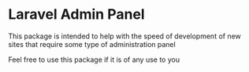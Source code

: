 # Laravel Admin Panel

This package is intended to help with the speed of development of new sites that require some type of administration panel 

Feel free to use this package if it is of any use to you
